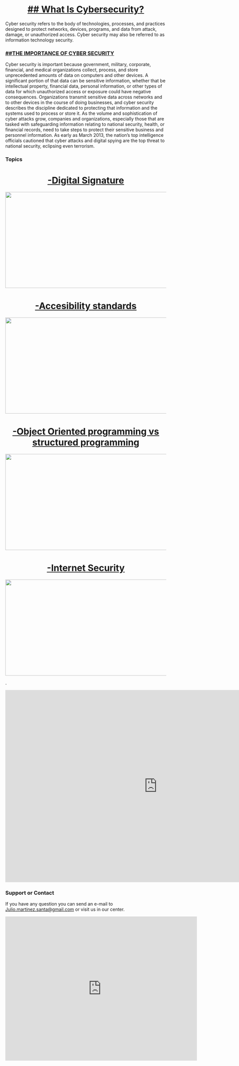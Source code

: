   <H1>   <u> <center> ## What Is Cybersecurity?  </a>  </center>  </u> </H1> 

Cyber security refers to the body of technologies, processes, and practices designed to protect networks, devices, programs, and data from attack, damage, or unauthorized access. Cyber security may also be referred to as information technology security.

   <H3>   <u> <strong>##THE IMPORTANCE OF CYBER SECURITY  </strong>  </center>  </u> </H3> 

Cyber security is important because government, military, corporate, financial, and medical organizations collect, process, and store unprecedented amounts of data on computers and other devices. A significant portion of that data can be sensitive information, whether that be intellectual property, financial data, personal information, or other types of data for which unauthorized access or exposure could have negative consequences. Organizations transmit sensitive data across networks and to other devices in the course of doing businesses, and cyber security describes the discipline dedicated to protecting that information and the systems used to process or store it. As the volume and sophistication of cyber attacks grow, companies and organizations, especially those that are tasked with safeguarding information relating to national security, health, or financial records, need to take steps to protect their sensitive business and personnel information. As early as March 2013, the nation’s top intelligence officials cautioned that cyber attacks and digital spying are the top threat to national security, eclipsing even terrorism.

### Topics
  <H1>   <u> <center> <a href ="general.html"> -Digital Signature </a>  </center>  </u> </H1> 
 
 <center> <img src="https://blog.signaturit.com/hubfs/19-jun-18-twitter-blog-eng.png" width="550" height="300">  </center>




 <H1>   <u> <center> <a href="accesibility.html"> -Accesibility standards </a>  </center> </u> </H1> 



<center> <img src="https://internetdevels.com/sites/default/files/public/blog_preview/web_accessibility_standards_in_drupal8.jpg" width="550" height="300">  </center>

 <H1>   <u> <center> <a href="object.html">-Object Oriented programming vs structured programming </a>  </center> </u> </H1> 


<center> <img src="https://images-na.ssl-images-amazon.com/images/I/41mtTiAs8fL._SX384_BO1,204,203,200_.jpg" width="550" height="300">  </center>


 <H1>  <u> <center>   <a href="internet.html">-Internet Security </a>  </center> </u> </H1> 


<center> <img src="https://antivirus.comodo.com/blog/wp-content/uploads/2019/03/why-internet-security.png" width="550" height="300"> </center>








 
 

.
 <iframe width="950" height="600" src="https://www.youtube.com/embed/inWWhr5tnEA" title="YouTube video player" frameborder="0" allow="accelerometer; autoplay; clipboard-write; encrypted-media; gyroscope; picture-in-picture" allowfullscreen></iframe> 
 
 
 









### Support or Contact

If you have any question you can send an e-mail to  <a> Julio.martinez.santa@gmail.com </a> or visit us in our center.



<iframe src="https://www.google.com/maps/embed?pb=!1m18!1m12!1m3!1d1527.3410048864566!2d-1.1234203598485275!3d37.996005084381366!2m3!1f0!2f0!3f0!3m2!1i1024!2i768!4f13.1!3m3!1m2!1s0xd63823dc8313c85%3A0xe767e46003a0fa0f!2sIES%20La%20Flota!5e0!3m2!1ses!2ses!4v1619458149859!5m2!1ses!2ses" width="600" height="450" style="border:0;" allowfullscreen="" loading="lazy"></iframe>



